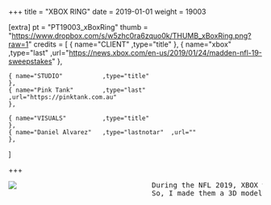 +++
title = "XBOX RING"
date = 2019-01-01
weight = 19003

[extra]
pt = "PT19003_xBoxRing"
thumb = "https://www.dropbox.com/s/w5zhc0ra6zquo0k/THUMB_xBoxRing.png?raw=1"
credits = [
    { name="CLIENT"           ,type="title"                                                                               },
    { name="xbox"             ,type="last"       ,url="https://news.xbox.com/en-us/2019/01/24/madden-nfl-19-sweepstakes"  },
                                                                                                                       
    { name="STUDIO"           ,type="title"                                                                               },
    { name="Pink Tank"        ,type="last"       ,url="https://pinktank.com.au"                                           },
    
    { name="VISUALS"          ,type="title"                                                                               },
    { name="Daniel Alvarez"   ,type="lastnotar"  ,url=""                                                                  },
]

+++

<div class="mwall">
<div class="mwall_items" style="columns: 2;">
<div class="mwall_item"><img src="https://www.dropbox.com/s/ji4qe9bpk2min49/xBoxRing_greenBG_v004.png?raw=1"></div>
<div class="mwall_item"><pre>
   During the NFL 2019, XBOX wanted to gift a ring to a lucky fan with Madden NFL 19.
   So, I made them a 3D model replica of the original to advertise the prize.
</pre></div>
</div>
</div>


